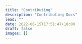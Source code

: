 ```yaml
---
title: "Contributing"
description: "Contributing Docs"
lead: ""
date: 2022-06-15T17:51:47+10:00
draft: false
images: []
---
```

